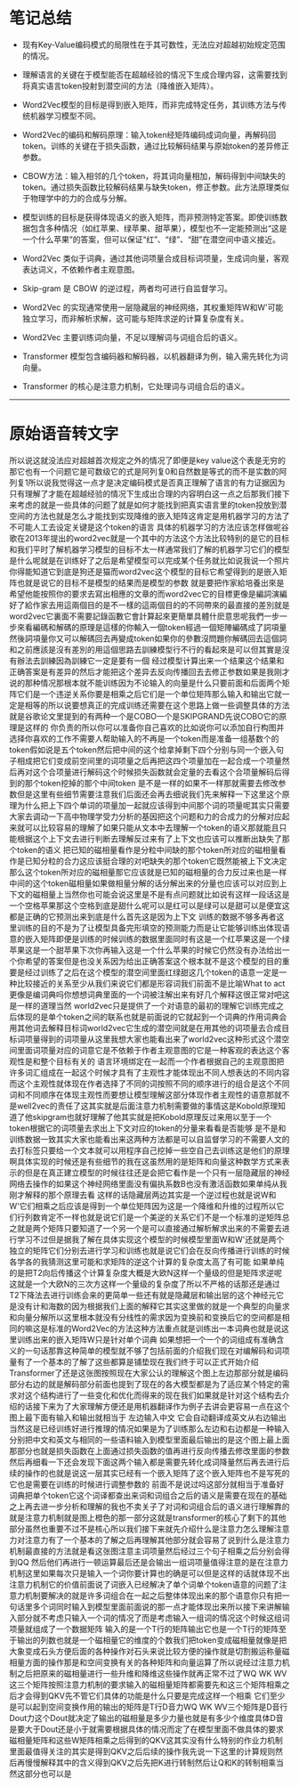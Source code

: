 # 笔记总结

-  现有Key-Value编码模式的局限性在于其可数性，无法应对超越初始规定范围的情况。
-  理解语言的关键在于模型能否在超越经验的情况下生成合理内容，这需要找到将真实语言token投射到潜空间的方法（降维嵌入矩阵）。
-  Word2Vec模型的目标是得到嵌入矩阵，而非完成特定任务，其训练方法与传统机器学习模型不同。
-  Word2Vec的编码和解码原理：输入token经矩阵编码成词向量，再解码回token。训练的关键在于损失函数，通过比较解码结果与原始token的差异修正参数。
-  CBOW方法：输入相邻的几个token，将其词向量相加，解码得到中间缺失的token。通过损失函数比较解码结果与缺失token，修正参数。此方法原理类似于物理学中的力的合成与分解。
-  模型训练的目标是获得体现语义的嵌入矩阵，而非预测特定答案。即使训练数据包含多种情况（如红苹果、绿苹果、甜苹果），模型也不一定能预测出“这是一个什么苹果”的答案，但可以保证“红”、“绿”、“甜”在潜空间中语义接近。

- Word2Vec 类似于词典，通过其他词项量合成目标词项量，生成词向量，客观表达词义，不依赖作者主观意图。
- Skip-gram 是 CBOW 的逆过程，两者均可进行自监督学习。
- Word2Vec 的实现通常使用一层隐藏层的神经网络，其权重矩阵W和W'可能独立学习，而非解析求解，这可能与矩阵求逆的计算复杂度有关。
- Word2Vec 主要训练词向量，不足以理解词与词组合后的语义。
- Transformer 模型包含编码器和解码器，以机器翻译为例，输入需先转化为词向量。
- Transformer 的核心是注意力机制，它处理词与词组合后的语义。

---

# 原始语音转文字

所以说这就没法应对超越首次规定之外的情况了即便是key value这个表是无穷的那它也有一个问题它是可数级它的式是阿列复0和自然数是等式的而不是实数的阿列复1所以说我觉得这一点才是决定编码模式是否真正理解了语言的有力证据因为只有理解了才能在超越经验的情况下生成出合理的内容明白这一点之后那我们接下来考虑的就是一些具体的问题了就是如何才能找到把真实语言里的token投放到潜空间的方法也就是怎么才能找到实现降维的嵌入矩阵这肯定是用机器学习的方法了不可能人工去设定关键是这个token的语言 具体的机器学习的方法应该怎样做呢谷歌在2013年提出的word2vec就是一个其中的方法这个方法比较特别的是它的目标和我们平时了解机器学习模型的目标不太一样通常我们了解的机器学习它们的模型是什么呢就是在训练好了之后是希望模型可以完成某个任务就比如说我说一个照片你得能知道它到底是狗还是猫而word2vec这个模型的目标它希望得到的是嵌入矩阵也就是说它的目标不是模型的结果而是模型的参数 就是要把作家給培養出來是希望他能按照你的要求去寫出相應的文章的而word2vec它的目標更像是編詞演編好了給作家去用這兩個目的是不一樣的這兩個目的的不同帶來的最直接的差別就是word2vec它裏面不需要記錄函數它會計算起來更簡單具體什麽意思呢我們一步一步來看編碼和解碼的原理是這樣的你輸入一個token經過一個矩陣編碼成了詞項量然後詞項量你又可以解碼回去再變成token如果你的參數沒問題你解碼回去這個詞和之前應該是沒有差別的用這個思路去訓練模型行不行的看起來是可以但其實是沒有辦法去訓練因為訓練它一定是要有一個 经过模型计算出来一个结果这个结果和正确答案是有差异的然后才能把这个差异去反向传播回去去修正参数如果是我刚才说的那种情况那根本就不能训练因为不论输入的向量是什么只要前面和后面两个矩阵它们是一个违逆关系你要是相乘之后它们是一个单位矩阵那么输入和输出它就一定是相等的所以说要想真正的完成训练还需要在这个思路上做一些调整具体的方法就是谷歌论文里提到的有两种一个是COBO一个是SKIPGRAND先说COBO它的原理是这样的 你负责的所以你可以准备你自己喜欢的比如说你可以添加自行构图并选择你喜欢的工作不需要人帮助输入的不再是一个token而是准备一组基数个的token假如说是五个token然后把中间的这个给拿掉剩下四个分别与同一个嵌入句子相成把它们变成前空间里的词项量之后再把这四个项量加在一起合成一个项量然后再对这个合项量进行解码这个时候损失函数就会定量的去看这个合项量解码后得到的那个token挖掉的那个中间token 是不是一样的如果不一样那就需要去修改参数但是这里有些细节需要注意我们后面还会再去细说我们先来解释一下这里这个原理为什么把上下四个单词的项量加一起就应该得到中间那个词的项量呢其实只需要大家去调动一下高中物理学受力分析的基因把这个问题和力的合成力的分解对应起来就可以比较容易的理解了如果只能从文本中去理解一个token的语义那就能且只能根据这个上下文去进行判断去理解反过来有了上下文也应该可以推断出缺失了那个token的语义 把已知的磁相量看作是分粒中间缺的那个token所对应的磁相量看作是已知分粒的合力这应该挺合理的对吧缺失的那个token它既然能被上下文决定那么这个token所对应的磁相量那它应该就是已知的磁相量的合力反过来也是一样中间的这个token磁相量如果做相量分解的话分解出来的分量也应该可以对应到上下文的磁相量上当然你也可能会说这里是不是有点问题就比如说有这样一段话这是一个空格苹果那这个空格到底是甜什么呢可以是红可以是绿可以是甜可以是便宜这都是正确的它预测出来到底是什么首先这是因为上下文 训练的数据不够多再者这里训练的目的不是为了让模型具备完形填空的预测能力而是让它能够训练出体现语意的嵌入矩阵即便是训练的时候训练的数据里面同时有这是一个红苹果这是一个绿苹果这是一个甜苹果下次你再输入这是一个什么苹果的时候它仍然没有办法给出一个你希望的答案但是也没关系因为给出正确答案这个根本就不是这个模型的目的重要是经过训练了之后在这个模型的潜空间里面红绿甜这几个token的语意一定是一种比较接近的关系至少从我们来说它们都是形容词我们前面不是比喻What to act 更像是编词典吗你想想词典里面的一个词被注解出来有好几个解释这很正常对吧这是一样的道理当然 world2vec只是提供了一个对语意的最初的理解它训练完成之后体现的是单个token之间的联系也就是前面说的它就起到一个词典的作用词典会用其他词去解释目标词world2vec它生成的潜空间就是在用其他的词项量去合成目标词项量得到的词项量从这里我想大家也能看出来了world2vec这种形式这个潜空间里面词项量对应的词意它是不依赖于作者主观意图的它是一种客观的表达这个客观性是和整个目标有关的 语言环境绑定在一起而一个作者根据自己的主观意图把许多词汇组成在一起这个时候才具有了主观性才能体现出不同人想表达的不同内容而这个主观性就体现在作者选择了不同的词按照不同的顺序进行的组合是这个不同词和不同顺序在体现主观性而要想让模型理解这部分体现作者主观性的语意那就不是well2vec的责任了这其实就是后面注意力机制需要做的事情这是Kobold原理知道了他skipgram也就好理解了他其实就是把Kobold原理反过来用以至于一个token根据它的词项量去求出上下文对应的token的分量来看看是否能够 是不是和训练数据一致其实大家也能看出来这两种方法都是可以自监督学习的不需要人文的去打标签只要给一个文本就可以用程序自己挖掉一些空自己去训练这是他们的原理啊具体实现的时候还是有些细节的我在这虽然用的是矩阵和向量这种数学方式来表示的但是在真正建立模型的时候往往还是会把它看作是一个只有一层隐藏层的神经网络去操作的如果这个神经网络里面没有偏执系数B也没有激活函数如果单纯从我刚才解释的那个原理去看 这样的话隐藏层两边其实是一个逆过程也就是说W和W'它们相乘之后应该是得到一个单位矩阵因为这是一个降维和升维的过程所以它们行列数肯定不一样也就是说它们是一个美逆的关系它们不是一个标准的逆矩阵总之就是两个矩阵只要知道了一个另一个是可以直接通过解析解求出来的不需要去进行学习不过但是据我了解在具体实现这个模型的时候模型里面W和W'还就是两个独立的矩阵它们分别去进行学习和训练也就是说它们会在反向传播进行训练的时候各学各的我猜测这里可能和求矩阵的逆这个计算的复杂度太高了有可能 如果单纯的是把T2向后传播这个计算复杂度大概是大欧N这样一个量级的但是矩阵求逆呢这就是一个大欧N的三次方这样一个量级的复杂度了所以不严格的话那还是通过T2下降法去进行训练会来的更简单一些还有就是隐藏层和输出层的这个神经元它是没有计和海数的因为根据我们上面的解释它其实这里做的就是一个典型的向量求和向量分解所以这里根本就没有分线性的需求因为变换前和变换后它的空间都是相同的嘛这是标准的Word2Vec的方法这种方法重点就是训练出一本词典也就是说这里训练出来的嵌入矩阵W只是针对单个词典 如果想把一个一个的词组成有准确含义的一句话那靠这种简单的模型就不够了包括前面的介绍我们现在对编解码和词项量有了一个基本的了解了这些都算是铺垫现在我们终于可以正式开始介绍Transformer了还是这张图按照现在大家公认的理解这个图上左边那部分就是编码部分右边的就是解码部分前面也提到了现在的各大模型都是为了适应某个特定的需求对这个结构进行了一些变化和优化而得来的现在我们如果就是针对这个结构去介绍的话接下来为了大家理解方便还是用机器翻译作为例子去讲会更容易一点在这个图上最下面有输入和输出就相当于 左边输入中文 它会自动翻译成英文从右边输出当然这是已经训练好进行推理的情况如果是为了训练那么左边和右边都是一种输入分别把中文和英文与相同的一些语料输入到模型里面最后输出的是这个图上最上面那部分也就是损失函数在上面通过损失函数的值再进行反向传播去修改里面的参数然后再细看一下还会发现下面这两个输入都是需要先转化成词降量然后再去进行后续的操作的也就是说这一层其实已经有一个嵌入矩阵了这个嵌入矩阵也不是写死的它也是需要在训练的时候进行调整参数的 前面不是说过吗这部分就相当于准备好词典把单个token它这个词译都查出来词和词组合之后的语义是需要在现在的基础之上再去进一步分析和理解的我也不卖关子了对词和词组合后的语义进行理解靠的就是注意力机制就是图上橙色的那一部分这就是transformer的核心了剩下的其他部分虽然也重要不过不是核心所以我们接下来就先介绍什么是注意力怎么理解注意力对注意力有了一个基本的了解之后再理解其他部分就会容易了说到什么是注意力机制最直接的方法就是看这张图注意主词项量然后经过三个句子相乘之后分别会得到QQ 然后他们再进行一顿运算最后还是会输出一组词项量值得注意的是在注意力机制这里如果每次只是输入一个词你要计算也的确是可以但是这样的话就体现不出注意力机制它的价值前面说了词嵌入已经解决了单个词单个token语意的问题了注意力机制要解决的就是许多词组合在一起之后整体体现出来的那个语意你只有把一句话里多个词同时输入到模型里面前面说的那一点才能体现出来所以接下来讲解输入部分就不考虑只输入一个词的情况了而是考虑输入一组词的情况这个时候这组词项量就组成了一个数据矩阵 输入的是一个T行的矩阵输出它也是一个T行的矩阵至于输出的列数也就是一个磁相量它的维度的个数我们把token变成磁相量就像是把大象变成石头方便后面的各种操作对石头来说比较方便的操作就是切割搬运称量磁相量方面的操作那是和空间变换有关的各种矩阵和向量运算了所以说经过注意力机制之后把原来的磁相量进行一些升维和降维这些操作就再正常不过了WQ WK WV这三个矩阵按照注意力机制的要求输入的磁相量矩阵都需要先和这三个矩阵相乘之后才会得到QKV先不管它们具体的功能是什么只要是完成这样一个相乘 它们至少是可以起到空间变换作用的输出的矩阵是T行D音力WQ WK WV三个矩阵是D音行Dout力这个Dout就决定了输出的磁相量是多少力量也就是有多少个维度具体D音是要大于Dout还是小于就需要根据具体的情况而定了在模型里面不做具体的要求磁相量矩阵和这些W矩阵相乘之后得到的QKV这其实没有什么特别的作业力机制里面最值得关注的其实是得到QKV之后后续的操作我先说一下这里的计算规则然后再慢慢解释其中的含义得到QKV之后先把K进行转制然后让Q和K的转制相乘当然这部分也可以是